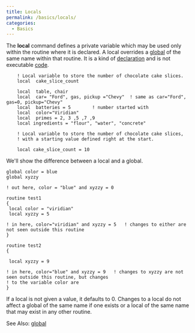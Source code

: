 ```yaml
---
title: Locals
permalink: /basics/locals/
categories: 
  - Basics
---
```


The **local** command defines a private variable which may be used only
within the routine where it is declared. A local overrides a
[global](global) of the same name within that routine. It is
a kind of [declaration](declarations) and is not executable
[code](code).

        ! Local variable to store the number of chocolate cake slices.
        local  cake_slice_count

        local  table, chair
        local  car= "Ford", gas, pickup ="Chevy"  ! same as car="Ford", gas=0, pickup="Chevy"
        local  batteries = 5        ! number started with
        local  color="Viridian"
        local  primes = 2, 3 ,5 ,7 ,9
        local ingredients = "flour", "water", "concrete"

        ! Local variable to store the number of chocolate cake slices,
        ! with a starting value defined right at the start.

        local cake_slice_count = 10

We'll show the difference between a local and a global.

    global color = blue
    global xyzzy

    ! out here, color = "blue" and xyzzy = 0

    routine test1
    {
     local color = "viridian"
     local xyzzy = 5

    ! in here, color="viridian" and xyzzy = 5   ! changes to either are not seen outside this routine
    }

    routine test2
    {

     local xyzzy = 9

    ! in here, color="blue" and xyzzy = 9   ! changes to xyzzy are not seen outside this routine, but changes
    ! to the variable color are
    }

If a local is not given a value, it defaults to 0. Changes to a local do
not affect a global of the same name if one exists or a local of the
same name that may exist in any other routine.

See Also: [global](global)